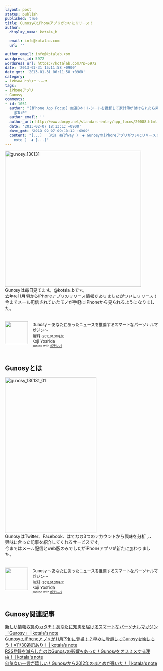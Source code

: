 ```yaml
---
layout: post
status: publish
published: true
title: GunosyのiPhoneアプリがついにリリース！
author:
  display_name: kotala_b

  email: info@kotalab.com
  url: ''

author_email: info@kotalab.com
wordpress_id: 5972
wordpress_url: https://kotalab.com/?p=5972
date: '2013-01-31 15:11:58 +0900'
date_gmt: '2013-01-31 06:11:58 +0900'
category:
- iPhoneアプリニュース
tags:
- iPhoneアプリ
- Gunosy
comments:
- id: 1051
  author: "[iPhone App Focus] 厳選8本！レシートを撮影して家計簿が付けられたら素敵だと思いませんか？はい、出ました。他 | 覚醒する
    @CDiP"
  author_email: ''
  author_url: http://www.donpy.net/standard-entry/app_focus/20088.html
  date: '2013-02-07 18:13:12 +0900'
  date_gmt: '2013-02-07 09:13:12 +0900'
  content: "[...]  （via Halfway )  ◆ GunosyのiPhoneアプリがついにリリース！  （via kotala&#8217;s
    note )  ◆ [...]"
---
```

<p><img src="https://kotalab.com/wp-content/uploads/gunosy_130131-448x448.png" alt="gunosy_130131" width="448" height="448" class="alignnone size-large wp-image-5977" /><br />
Gunosyは毎日見てます。@kotala_bです。<br />
去年の11月頃からiPhoneアプリのリリース情報がありましたがついにリリース！<br />
今までメール配信されていたモノが手軽にiPhoneから見られるようになりました。</p>
<div class="pochireba" style="text-align:left;font-size:small;padding:20px 0;/zoom: 1;overflow: hidden;"><span class="removed_link" title="click.linksynergy.com/fs-bin/click?id=d2yYUp776R4&amp;subid=&amp;offerid=94348.1&amp;type=3&amp;tmpid=3910&amp;RD_PARM1=https%253A%252F%252Fitunes.apple.com%252Fjp%252Fapp%252Fgunosy-anataniattanyusuwo%252Fid590384791%253Fmt%253D8%2526uo%253D4"><img src="http://a716.phobos.apple.com/us/r1000/072/Purple/v4/b9/96/13/b996132b-9d58-e66b-15ac-2d675191d7bc/mzl.onypgjvk.png" width="75" height="75" style="float:left;margin:0 15px 0 0;" class="pochi_img" ></span>
<div class="pochi_info" style="text-align:left;/zoom: 1;overflow: hidden;">
<div class="pochi_name"><span class="removed_link" title="click.linksynergy.com/fs-bin/click?id=d2yYUp776R4&amp;subid=&amp;offerid=94348.1&amp;type=3&amp;tmpid=3910&amp;RD_PARM1=https%253A%252F%252Fitunes.apple.com%252Fjp%252Fapp%252Fgunosy-anataniattanyusuwo%252Fid590384791%253Fmt%253D8%2526uo%253D4">Gunosy 〜あなたにあったニュースを推薦するスマートなパーソナルマガジン〜</span></div>
<div class="pochi_price" style="display:inline;">無料</div>
<div class="pochi_time" style="font-size:x-small;display:inline;">(2013.01.31時点)</div>
<div class="pochi_seller"><span class="removed_link" title="click.linksynergy.com/fs-bin/click?id=d2yYUp776R4&amp;subid=&amp;offerid=94348.1&amp;type=3&amp;tmpid=3910&amp;RD_PARM1=https%253A%252F%252Fitunes.apple.com%252Fjp%252Fartist%252Fkoji-yoshida%252Fid590384794%253Fuo%253D4">Koji Yoshida</span></div>
<div class="pochi_post" style="font-size:x-small;">posted with <a href="https://pochireba.com">ポチレバ</a></div>
</div>
<div class="pochireba-footer" style="clear: left"></div>
</div>
<!--more-->
<h2>Gunosyとは</h2>
<p><img src="https://kotalab.com/wp-content/uploads/gunosy_130131_01-300x513.png" alt="gunosy_130131_01" width="300" height="513" class="alignnone size-medium wp-image-5976" /><br />
GunosyはTwitter、Facebook、はてなの3つのアカウントから興味を分析し、興味に合った記事を紹介してくれるサービスです。<br />
今まではメール配信とweb版のみでしたがiPhoneアプリが新たに加わりました。</p>
<div class="pochireba" style="text-align:left;font-size:small;padding:20px 0;/zoom: 1;overflow: hidden;"><span class="removed_link" title="click.linksynergy.com/fs-bin/click?id=d2yYUp776R4&amp;subid=&amp;offerid=94348.1&amp;type=3&amp;tmpid=3910&amp;RD_PARM1=https%253A%252F%252Fitunes.apple.com%252Fjp%252Fapp%252Fgunosy-anataniattanyusuwo%252Fid590384791%253Fmt%253D8%2526uo%253D4"><img src="http://a716.phobos.apple.com/us/r1000/072/Purple/v4/b9/96/13/b996132b-9d58-e66b-15ac-2d675191d7bc/mzl.onypgjvk.png" width="75" height="75" style="float:left;margin:0 15px 0 0;" class="pochi_img" ></span>
<div class="pochi_info" style="text-align:left;/zoom: 1;overflow: hidden;">
<div class="pochi_name"><span class="removed_link" title="click.linksynergy.com/fs-bin/click?id=d2yYUp776R4&amp;subid=&amp;offerid=94348.1&amp;type=3&amp;tmpid=3910&amp;RD_PARM1=https%253A%252F%252Fitunes.apple.com%252Fjp%252Fapp%252Fgunosy-anataniattanyusuwo%252Fid590384791%253Fmt%253D8%2526uo%253D4">Gunosy 〜あなたにあったニュースを推薦するスマートなパーソナルマガジン〜</span></div>
<div class="pochi_price" style="display:inline;">無料</div>
<div class="pochi_time" style="font-size:x-small;display:inline;">(2013.01.31時点)</div>
<div class="pochi_seller"><span class="removed_link" title="click.linksynergy.com/fs-bin/click?id=d2yYUp776R4&amp;subid=&amp;offerid=94348.1&amp;type=3&amp;tmpid=3910&amp;RD_PARM1=https%253A%252F%252Fitunes.apple.com%252Fjp%252Fartist%252Fkoji-yoshida%252Fid590384794%253Fuo%253D4">Koji Yoshida</span></div>
<div class="pochi_post" style="font-size:x-small;">posted with <a href="https://pochireba.com">ポチレバ</a></div>
</div>
<div class="pochireba-footer" style="clear: left"></div>
</div>
<h2>Gunosy関連記事</h2>
<p><a href="https://kotalab.com/gunosy-new" target="_blank">新しい情報収集のカタチ！あなたに知恵を届けるスマートなパーソナルマガジン「Gunosy」 | kotala's note</a><br />
<a href="https://kotalab.com/gunosy-iphone-app" target="_blank">GunosyのiPhoneアプリが11月下旬に登場！？早めに登録してGunosyを楽しもう！※11/30追記あり！ | kotala's note</a><br />
<a href="https://kotalab.com/recommend-gunosy" target="_blank">RSS登録を減らしたのはGunosyの影響もあった！Gunosyをオススメする理由！ | kotala's note</a><br />
<a href="https://kotalab.com/gunosy-matome" target="_blank">何気ない一言が嬉しい！Gunosyから2012年のまとめが届いた！ | kotala's note</a></p>

